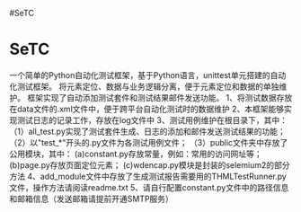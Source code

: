#SeTC
# SeTC
一个简单的Python自动化测试框架，基于Python语言，unittest单元搭建的自动化测试框架。
将元素定位、数据与业务逻辑分离，便于元素定位和数据的单独维护。
框架实现了自动添加测试套件和测试结果邮件发送功能。
1、将测试数据存放在data文件的.xml文件中，便于跨平台自动化测试时的数据维护
2、本框架能够实现测试日志的记录工作，存放在log文件中
3、测试用例维护在根目录下，其中：
    （1）all_test.py实现了测试套件生成、日志的添加和邮件发送测试结果的功能；
    （2）以"test_*"开头的.py文件为各测试用例文件；
    （3）public文件夹中存放了公用模块，其中：
        (a)constant.py存放常量，例如：常用的访问网址等；
        (b)page.py存放页面定位元素；
        (c)wdencap.py模块是封装的selemium2的部分方法
4、add_module文件中存放了生成测试报告需要用的THMLTestRunner.py文件，操作方法请阅读readme.txt
5、请自行配置constant.py文件中的路径信息和邮箱信息（发送邮箱请提前开通SMTP服务）
